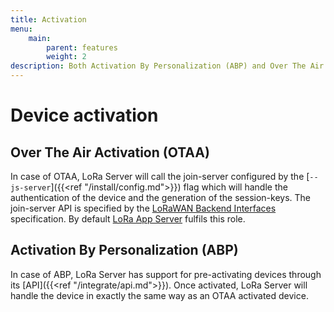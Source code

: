 ```yaml
---
title: Activation
menu:
    main:
        parent: features
        weight: 2
description: Both Activation By Personalization (ABP) and Over The Air Activation (OTAA) are supported.
---
```


# Device activation

## Over The Air Activation (OTAA)

In case of OTAA, LoRa Server will call the join-server configured
by the [`--js-server`]({{<ref "/install/config.md">}}) flag which will
handle the authentication of the device and the generation of the session-keys.
The join-server API is specified by the [LoRaWAN Backend Interfaces](https://www.lora-alliance.org/lorawan-for-developers)
specification. By default [LoRa App Server](https://docs.loraserver.io/lora-app-server/)
fulfils this role.

## Activation By Personalization (ABP)

In case of ABP, LoRa Server has support for pre-activating devices through its
[API]({{<ref "/integrate/api.md">}}). Once activated, LoRa Server will handle the
device in exactly the same way as an OTAA activated device.
